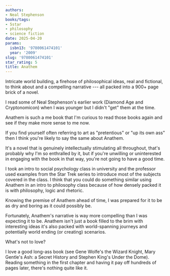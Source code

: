 ```yaml
---
authors:
- Neal Stephenson
books/tags:
- 5star
- philosophy
- science fiction
date: 2025-04-20
params:
  isbn13: '9780061474101'
  year: '2009'
slug: '9780061474101'
star_rating: 5
title: Anathem
---
```


Intricate world building, a firehose of philosophical ideas, real and fictional, to think about and a compelling narrative --- all packed into a 900+ page brick of a novel.

<!--more-->

I read some of Neal Stephenson's earlier work (Diamond Age and Cryptonomicon) when I was younger but I didn't "get" them at the time.

Anathem is such a me book that I'm curious to read those books again and see if they make more sense to me now. 

If you find yourself often referring to art as "pretentious" or "up its own ass" then I think you're likely to say the same about Anathem.

It's a novel that is genuinely intellectually stimulating all throughout, that's probably why I'm so enthralled by it, but if you're unwilling or uninterested in engaging with the book in that way, you're not going to have a good time.

I took an intro to social psychology class in university and the professor used examples from the Star Trek series to introduce most of the subjects covered in the class. I think that you could do something similar using Anathem in an intro to philosophy class because of how densely packed it is with philosophy, logic and rhetoric.

Knowing the premise of Anathem ahead of time, I was prepared for it to be as dry and boring  as it could possibly be.

Fortunately, Anathem's narrative is way more compelling than I was expecting it to be. Anathem isn't just a book filled to the brim with interesting ideas it's also packed with world-spanning journeys and potentially world ending (or creating) scenarios.

What's not to love? 

I love a good long-ass book (see Gene Wolfe's the Wizard Knight, Mary Gentle's Ash: a Secret History and Stephen King's Under the Dome). Reading something in the first chapter and having it pay off hundreds of pages later, there's nothing quite like it.